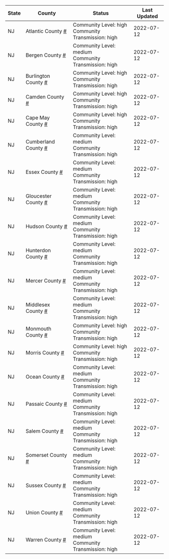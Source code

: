 State | County | Status | Last Updated
--- | --- | --- | --- 
NJ | Atlantic County <a href="#atlantic_county">#</a> | <a name="atlantic_county"></a>Community Level: high<br/>Community Transmission: high | 2022-07-12
NJ | Bergen County <a href="#bergen_county">#</a> | <a name="bergen_county"></a>Community Level: medium<br/>Community Transmission: high | 2022-07-12
NJ | Burlington County <a href="#burlington_county">#</a> | <a name="burlington_county"></a>Community Level: high<br/>Community Transmission: high | 2022-07-12
NJ | Camden County <a href="#camden_county">#</a> | <a name="camden_county"></a>Community Level: high<br/>Community Transmission: high | 2022-07-12
NJ | Cape May County <a href="#cape_may_county">#</a> | <a name="cape_may_county"></a>Community Level: high<br/>Community Transmission: high | 2022-07-12
NJ | Cumberland County <a href="#cumberland_county">#</a> | <a name="cumberland_county"></a>Community Level: medium<br/>Community Transmission: high | 2022-07-12
NJ | Essex County <a href="#essex_county">#</a> | <a name="essex_county"></a>Community Level: medium<br/>Community Transmission: high | 2022-07-12
NJ | Gloucester County <a href="#gloucester_county">#</a> | <a name="gloucester_county"></a>Community Level: medium<br/>Community Transmission: high | 2022-07-12
NJ | Hudson County <a href="#hudson_county">#</a> | <a name="hudson_county"></a>Community Level: medium<br/>Community Transmission: high | 2022-07-12
NJ | Hunterdon County <a href="#hunterdon_county">#</a> | <a name="hunterdon_county"></a>Community Level: medium<br/>Community Transmission: high | 2022-07-12
NJ | Mercer County <a href="#mercer_county">#</a> | <a name="mercer_county"></a>Community Level: medium<br/>Community Transmission: high | 2022-07-12
NJ | Middlesex County <a href="#middlesex_county">#</a> | <a name="middlesex_county"></a>Community Level: medium<br/>Community Transmission: high | 2022-07-12
NJ | Monmouth County <a href="#monmouth_county">#</a> | <a name="monmouth_county"></a>Community Level: high<br/>Community Transmission: high | 2022-07-12
NJ | Morris County <a href="#morris_county">#</a> | <a name="morris_county"></a>Community Level: high<br/>Community Transmission: high | 2022-07-12
NJ | Ocean County <a href="#ocean_county">#</a> | <a name="ocean_county"></a>Community Level: medium<br/>Community Transmission: high | 2022-07-12
NJ | Passaic County <a href="#passaic_county">#</a> | <a name="passaic_county"></a>Community Level: medium<br/>Community Transmission: high | 2022-07-12
NJ | Salem County <a href="#salem_county">#</a> | <a name="salem_county"></a>Community Level: medium<br/>Community Transmission: high | 2022-07-12
NJ | Somerset County <a href="#somerset_county">#</a> | <a name="somerset_county"></a>Community Level: medium<br/>Community Transmission: high | 2022-07-12
NJ | Sussex County <a href="#sussex_county">#</a> | <a name="sussex_county"></a>Community Level: medium<br/>Community Transmission: high | 2022-07-12
NJ | Union County <a href="#union_county">#</a> | <a name="union_county"></a>Community Level: medium<br/>Community Transmission: high | 2022-07-12
NJ | Warren County <a href="#warren_county">#</a> | <a name="warren_county"></a>Community Level: medium<br/>Community Transmission: high | 2022-07-12
